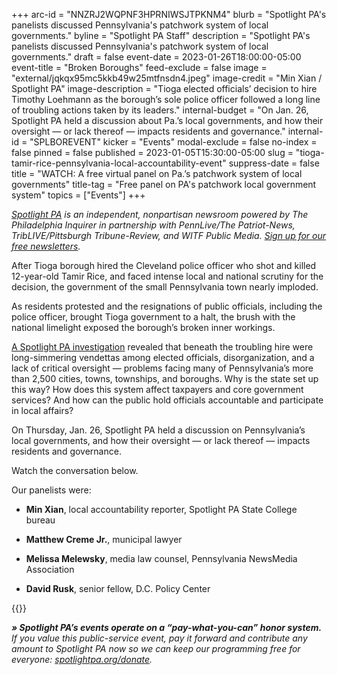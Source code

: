+++
arc-id = "NNZRJ2WQPNF3HPRNIWSJTPKNM4"
blurb = "Spotlight PA's panelists discussed Pennsylvania's patchwork system of local governments."
byline = "Spotlight PA Staff"
description = "Spotlight PA's panelists discussed Pennsylvania's patchwork system of local governments."
draft = false
event-date = 2023-01-26T18:00:00-05:00
event-title = "Broken Boroughs"
feed-exclude = false
image = "external/jqkqx95mc5kkb49w25mtfnsdn4.jpeg"
image-credit = "Min Xian / Spotlight PA"
image-description = "Tioga elected officials’ decision to hire Timothy Loehmann as the borough’s sole police officer followed a long line of troubling actions taken by its leaders."
internal-budget = "On Jan. 26, Spotlight PA held a discussion about Pa.’s local governments, and how their oversight — or lack thereof — impacts residents and governance."
internal-id = "SPLBOREVENT"
kicker = "Events"
modal-exclude = false
no-index = false
pinned = false
published = 2023-01-05T15:30:00-05:00
slug = "tioga-tamir-rice-pennsylvania-local-accountability-event"
suppress-date = false
title = "WATCH: A free virtual panel on Pa.’s patchwork system of local governments"
title-tag = "Free panel on PA's patchwork local government system"
topics = ["Events"]
+++

<a href="https://www.spotlightpa.org/"><i>Spotlight PA</i></a><i> is an independent, nonpartisan newsroom powered by The Philadelphia Inquirer in partnership with PennLive/The Patriot-News, TribLIVE/Pittsburgh Tribune-Review, and WITF Public Media. </i><a href="https://www.spotlightpa.org/newsletters"><i>Sign up for our free newsletters</i></a><i>.</i>

After Tioga borough hired the Cleveland police officer who shot and killed 12-year-old Tamir Rice, and faced intense local and national scrutiny for the decision, the government of the small Pennsylvania town nearly imploded.

As residents protested and the resignations of public officials, including the police officer, brought Tioga government to a halt, the brush with the national limelight exposed the borough’s broken inner workings.

<a href="https://www.spotlightpa.org/statecollege/2022/12/tamir-rice-timothy-loehmann-police-tioga-pa-pennsylvania/">A Spotlight PA investigation</a> revealed that beneath the troubling hire were long-simmering vendettas among elected officials, disorganization, and a lack of critical oversight — problems facing many of Pennsylvania’s more than 2,500 cities, towns, townships, and boroughs. Why is the state set up this way? How does this system affect taxpayers and core government services? And how can the public hold officials accountable and participate in local affairs?

On Thursday, Jan. 26, Spotlight PA held a discussion on Pennsylvania’s local governments, and how their oversight — or lack thereof — impacts residents and governance.

Watch the conversation below.

Our panelists were:

- <b>Min Xian</b>, local accountability reporter, Spotlight PA State College bureau

- <b>Matthew Creme Jr.</b>, municipal lawyer

- <b>Melissa Melewsky</b>, media law counsel, Pennsylvania NewsMedia Association

- <b>David Rusk</b>, senior fellow, D.C. Policy Center

{{<youtube SuBiTrIts-Q>}}

<i><b>» Spotlight PA’s events operate on a “pay-what-you-can” honor system.</b></i><i> If you value this public-service event, pay it forward and contribute any amount to Spotlight PA now so we can keep our programming free for everyone: </i><a href="https://www.spotlightpa.org/donate"><i>spotlightpa.org/donate</i></a><i>.</i>
